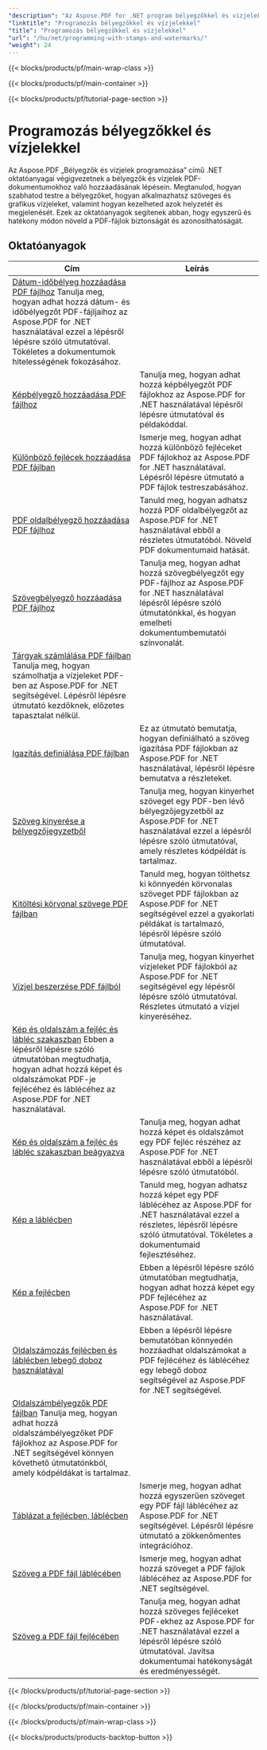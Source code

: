 ```yaml
---
"description": "Az Aspose.PDF for .NET program bélyegzőkkel és vízjelekkel kapcsolatos oktatóanyagai megtanítják, hogyan adhatsz hozzá biztonsági és személyre szabási elemeket a PDF dokumentumokhoz."
"linktitle": "Programozás bélyegzőkkel és vízjelekkel"
"title": "Programozás bélyegzőkkel és vízjelekkel"
"url": "/hu/net/programming-with-stamps-and-watermarks/"
"weight": 24
---
```


{{< blocks/products/pf/main-wrap-class >}}

{{< blocks/products/pf/main-container >}}

{{< blocks/products/pf/tutorial-page-section >}}

# Programozás bélyegzőkkel és vízjelekkel


Az Aspose.PDF „Bélyegzők és vízjelek programozása” című .NET oktatóanyagai végigvezetnek a bélyegzők és vízjelek PDF-dokumentumokhoz való hozzáadásának lépésein. Megtanulod, hogyan szabhatod testre a bélyegzőket, hogyan alkalmazhatsz szöveges és grafikus vízjeleket, valamint hogyan kezelheted azok helyzetét és megjelenését. Ezek az oktatóanyagok segítenek abban, hogy egyszerű és hatékony módon növeld a PDF-fájlok biztonságát és azonosíthatóságát.

## Oktatóanyagok
| Cím | Leírás |
| --- | --- | 
| [Dátum-időbélyeg hozzáadása PDF fájlhoz](./add-date-time-stamp/) Tanulja meg, hogyan adhat hozzá dátum- és időbélyegzőt PDF-fájljaihoz az Aspose.PDF for .NET használatával ezzel a lépésről lépésre szóló útmutatóval. Tökéletes a dokumentumok hitelességének fokozásához. |  
| [Képbélyegző hozzáadása PDF fájlhoz](./add-image-stamp/) | Tanulja meg, hogyan adhat hozzá képbélyegzőt PDF fájlokhoz az Aspose.PDF for .NET használatával lépésről lépésre útmutatóval és példakóddal. |  
| [Különböző fejlécek hozzáadása PDF fájlban](./adding-different-headers/) | Ismerje meg, hogyan adhat hozzá különböző fejléceket PDF fájlokhoz az Aspose.PDF for .NET használatával. Lépésről lépésre útmutató a PDF fájlok testreszabásához.  
| [PDF oldalbélyegző hozzáadása PDF fájlhoz](./add-pdf-page-stamp/) | Tanuld meg, hogyan adhatsz hozzá PDF oldalbélyegzőt az Aspose.PDF for .NET használatával ebből a részletes útmutatóból. Növeld PDF dokumentumaid hatását. |  
| [Szövegbélyegző hozzáadása PDF fájlhoz](./add-text-stamp/) | Tanulja meg, hogyan adhat hozzá szövegbélyegzőt egy PDF-fájlhoz az Aspose.PDF for .NET használatával lépésről lépésre szóló útmutatónkkal, és hogyan emelheti dokumentumbemutatói színvonalát. |  
| [Tárgyak számlálása PDF fájlban](./counting-artifacts/) Tanulja meg, hogyan számolhatja a vízjeleket PDF-ben az Aspose.PDF for .NET segítségével. Lépésről lépésre útmutató kezdőknek, előzetes tapasztalat nélkül.  
| [Igazítás definiálása PDF fájlban](./define-alignment/) | Ez az útmutató bemutatja, hogyan definiálható a szöveg igazítása PDF fájlokban az Aspose.PDF for .NET használatával, lépésről lépésre bemutatva a részleteket. |  
| [Szöveg kinyerése a bélyegzőjegyzetből](./extract-text-from-stamp-annotation/) | Tanulja meg, hogyan kinyerhet szöveget egy PDF-ben lévő bélyegzőjegyzetből az Aspose.PDF for .NET használatával ezzel a lépésről lépésre szóló útmutatóval, amely részletes kódpéldát is tartalmaz. |  
| [Kitöltési körvonal szövege PDF fájlban](./fill-stroke-text/) | Tanuld meg, hogyan tölthetsz ki könnyedén körvonalas szöveget PDF fájlokban az Aspose.PDF for .NET segítségével ezzel a gyakorlati példákat is tartalmazó, lépésről lépésre szóló útmutatóval. |  
| [Vízjel beszerzése PDF fájlból](./get-watermark/) | Tanulja meg, hogyan kinyerhet vízjeleket PDF fájlokból az Aspose.PDF for .NET segítségével egy lépésről lépésre szóló útmutatóval. Részletes útmutató a vízjel kinyeréséhez. |  
| [Kép és oldalszám a fejléc és lábléc szakaszban](./image-and-page-number-in-header-footer-section/) Ebben a lépésről lépésre szóló útmutatóban megtudhatja, hogyan adhat hozzá képet és oldalszámokat PDF-je fejlécéhez és láblécéhez az Aspose.PDF for .NET használatával. |  
| [Kép és oldalszám a fejléc és lábléc szakaszban beágyazva](./image-and-page-number-in-header-footer-section-inline/) | Tanulja meg, hogyan adhat hozzá képet és oldalszámot egy PDF fejléc részéhez az Aspose.PDF for .NET használatával ebből a lépésről lépésre szóló útmutatóból. |  
| [Kép a láblécben](./image-in-footer/) | Tanuld meg, hogyan adhatsz hozzá képet egy PDF láblécéhez az Aspose.PDF for .NET használatával ezzel a részletes, lépésről lépésre szóló útmutatóval. Tökéletes a dokumentumaid fejlesztéséhez. |  
| [Kép a fejlécben](./image-in-header/) | Ebben a lépésről lépésre szóló útmutatóban megtudhatja, hogyan adhat hozzá képet egy PDF fejlécéhez az Aspose.PDF for .NET használatával. |  
| [Oldalszámozás fejlécben és láblécben lebegő doboz használatával](./page-number-in-header-footer-using-floating-box/) | Ebben a lépésről lépésre bemutatóban könnyedén hozzáadhat oldalszámokat a PDF fejlécéhez és láblécéhez egy lebegő doboz segítségével az Aspose.PDF for .NET segítségével. |  
| [Oldalszámbélyegzők PDF fájlban](./page-number-stamps/) Tanulja meg, hogyan adhat hozzá oldalszámbélyegzőket PDF fájlokhoz az Aspose.PDF for .NET segítségével könnyen követhető útmutatónkból, amely kódpéldákat is tartalmaz. |  
| [Táblázat a fejlécben, láblécben](./table-in-header-footer-section/) | Ismerje meg, hogyan adhat hozzá egyszerűen szöveget egy PDF fájl láblécéhez az Aspose.PDF for .NET segítségével. Lépésről lépésre útmutató a zökkenőmentes integrációhoz. |  
| [Szöveg a PDF fájl láblécében](./text-in-footer/) | Ismerje meg, hogyan adhat hozzá szöveget a PDF fájlok láblécéhez az Aspose.PDF for .NET segítségével. |  
| [Szöveg a PDF fájl fejlécében](./text-in-header/) | Tanulja meg, hogyan adhat hozzá szöveges fejléceket PDF-ekhez az Aspose.PDF for .NET használatával ezzel a lépésről lépésre szóló útmutatóval. Javítsa dokumentumai hatékonyságát és eredményességét. |  

{{< /blocks/products/pf/tutorial-page-section >}}

{{< /blocks/products/pf/main-container >}}

{{< /blocks/products/pf/main-wrap-class >}}

{{< blocks/products/products-backtop-button >}}